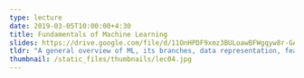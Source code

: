 ```yaml
---
type: lecture
date: 2019-03-05T10:00:00+4:30
title: Fundamentals of Machine Learning
slides: https://drive.google.com/file/d/11OnHPDF9xmz3BULoawBFWgqyw8r-GAE_/view?usp=sharing
tldr: "A general overview of ML, its branches, data representation, feature engineering, overfitting and regularization."
thumbnail: /static_files/thumbnails/lec04.jpg
---
```

